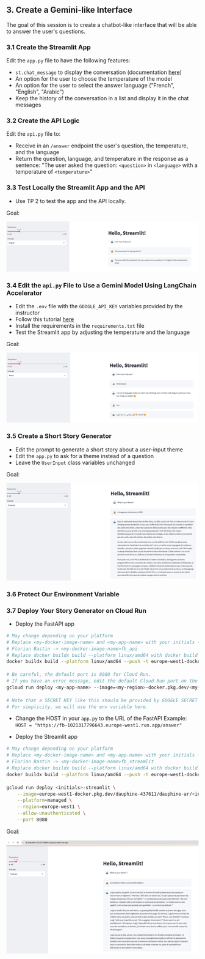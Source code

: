 
## 3. Create a Gemini-like Interface

The goal of this session is to create a chatbot-like interface that will be able to answer the user's questions.

### 3.1 Create the Streamlit App

Edit the `app.py` file to have the following features:
- `st.chat_message` to display the conversation (documentation [here](https://docs.streamlit.io/develop/api-reference/chat/st.chat_message))
- An option for the user to choose the temperature of the model
- An option for the user to select the answer language ("French", "English", "Arabic")
- Keep the history of the conversation in a list and display it in the chat messages

### 3.2 Create the API Logic

Edit the `api.py` file to:
- Receive in an `/answer` endpoint the user's question, the temperature, and the language
- Return the question, language, and temperature in the response as a sentence: "The user asked the question: `<question>` in `<language>` with a temperature of `<temperature>`"

### 3.3 Test Locally the Streamlit App and the API
- Use TP 2 to test the app and the API locally.

Goal:

![TP 3.1](../../docs/tp_3_1.png)

### 3.4 Edit the `api.py` File to Use a Gemini Model Using LangChain Accelerator
- Edit the `.env` file with the `GOOGLE_API_KEY` variables provided by the instructor
- Follow this tutorial [here](https://python.langchain.com/docs/integrations/chat/google_generative_ai/)
- Install the requirements in the `requirements.txt` file
- Test the Streamlit app by adjusting the temperature and the language

Goal:

![TP 3.2](../../docs/tp_3_2.png)

### 3.5 Create a Short Story Generator

- Edit the prompt to generate a short story about a user-input theme
- Edit the `app.py` to ask for a theme instead of a question
- Leave the `UserInput` class variables unchanged

Goal:

![TP 3.3](../../docs/tp_3_3.png)

### 3.6 Protect Our Environment Variable

### 3.7 Deploy Your Story Generator on Cloud Run
- Deploy the FastAPI app
```bash
# May change depending on your platform
# Replace <my-docker-image-name> and <my-app-name> with your initials + _api
# Florian Bastin -> <my-docker-image-name>fb_api
# Replace docker buildx build --platform linux/amd64 with docker build -t if it does not work
docker buildx build --platform linux/amd64 --push -t europe-west1-docker.pkg.dev/dauphine-437611/dauphine-ar/<my-docker-name>:latest -f Dockerfile_api .

# Be careful, the default port is 8080 for Cloud Run.
# If you have an error message, edit the default Cloud Run port on the interface or in the command line
gcloud run deploy <my-app-name> --image=<my-region>-docker.pkg.dev/<my-project-id>/<my-registry-name>/<my-docker-name>:latest --platform=managed --region=<my-region>   --allow-unauthenticated   --set-env-vars GOOGLE_API_KEY=[INSERT_GOOGLE_API_KEY]  --port 8000

# Note that a SECRET KEY like this should be provided by GOOGLE SECRET MANAGER for more safety.
# For simplicity, we will use the env variable here.
```

- Change the HOST in your `app.py` to the URL of the FastAPI
Example: `HOST = "https://fb-1021317796643.europe-west1.run.app/answer"`

- Deploy the Streamlit app
```bash
# May change depending on your platform
# Replace <my-docker-image-name> and <my-app-name> with your initials + _streamlit
# Florian Bastin -> <my-docker-image-name>fb_streamlit
# Replace docker buildx build --platform linux/amd64 with docker build -t if it does not work
docker buildx build --platform linux/amd64 --push -t europe-west1-docker.pkg.dev/dauphine-437611/dauphine-ar/<my-docker-name>:latest -f Dockerfile .

gcloud run deploy <initials>-streamlit \
    --image=europe-west1-docker.pkg.dev/dauphine-437611/dauphine-ar/<initials>-streamlit:latest \
    --platform=managed \
    --region=europe-west1 \
    --allow-unauthenticated \
    --port 8080
```
Goal:

![TP 3.4](../../docs/tp_3_4.png)
